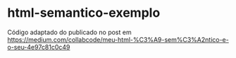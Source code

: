 # html-semantico-exemplo

Código adaptado do publicado no post em https://medium.com/collabcode/meu-html-%C3%A9-sem%C3%A2ntico-e-o-seu-4e97c81c0c49